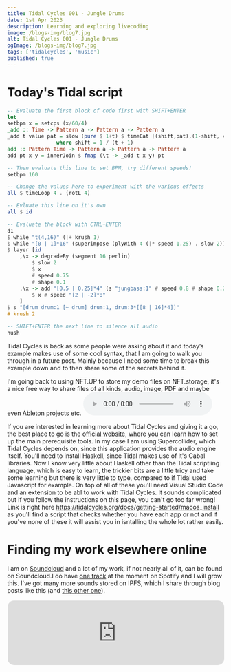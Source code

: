 ```yaml
---
title: Tidal Cycles 001 - Jungle Drums
date: 1st Apr 2023
description: Learning and exploring livecoding
image: /blogs-img/blog7.jpg
alt: Tidal Cycles 001 - Jungle Drums
ogImage: /blogs-img/blog7.jpg
tags: ['tidalcycles', 'music']
published: true
---
```


# Today's Tidal script
```haskell
-- Evaluate the first block of code first with SHIFT+ENTER
let
setbpm x = setcps (x/60/4)
_add :: Time -> Pattern a -> Pattern a -> Pattern a
_add t value pat = slow (pure $ 1+t) $ timeCat [(shift,pat),(1-shift, value)]
                where shift = 1 / (t + 1)
add :: Pattern Time -> Pattern a -> Pattern a -> Pattern a
add pt x y = innerJoin $ fmap (\t -> _add t x y) pt

-- Then evaluate this line to set BPM, try different speeds!
setbpm 160

-- Change the values here to experiment with the various effects
all $ timeLoop 4 . (rotL 4)

-- Evluate this line on it's own
all $ id

-- Evaluate the block with CTRL+ENTER
d1
$ while "t(4,16)" (|+ krush 1)
$ while "[0 | 1]*16" (superimpose (plyWith 4 (|* speed 1.25) . slow 2))
$ layer [id
    ,\x -> degradeBy (segment 16 perlin)
        $ slow 2
        $ x
        # speed 0.75
        # shape 0.1
    ,\x -> add "[0.5 | 0.25]*4" (s "jungbass:1" # speed 0.8 # shape 0.2 # krush 2)
        $ x # speed "[2 | -2]*8"
    ]
$ s "[drum drum:1 [~ drum] drum:1, drum:3*[[8 | 16]*4]]"
# krush 2

-- SHIFT+ENTER the next line to silence all audio
hush
```

Tidal Cycles is back as some people were asking about it and today’s example makes use of some cool syntax, that I am going to walk you through in a future post. Mainly because I need some time to break this example down and to then share some of the secrets behind it.

I'm going back to using NFT.UP to store my demo files on NFT.storage, it's a nice free way to share files of all kinds, audio, image, PDF and maybe even Ableton projects etc.
<audio controls>
  <source src="https://app.boombox.io/app/shares/cNkJvKj38XPBZwARd" type="audio/wav">
  Your browser does not support the audio element.
</audio>

If you are interested in learning more about Tidal Cycles and giving it a go, the best place to go is the [official website](https://tidalcycles.org), where you can learn how to set up the main prerequisite tools. In my case I am using Supercollider, which Tidal Cycles depends on, since this application provides the audio engine itself. You'll need to install Haskell, since Tidal makes use of it's Cabal libraries. Now I know very little about Haskell other than the Tidal scriptiing language, which is easy to learn, the trickier bits are a little tricy and take some learning but there is very little to type, compared to if Tidal used Javascript for example. On top of all of these you'll need Visual Studio Code and an extension to be abl to work with Tidal Cycles. It sounds complicated but if you follow the instructions on this page, you can't go too far wrong! Link is right here https://tidalcycles.org/docs/getting-started/macos_install as you'll find a script that checks whether you have each app or not and if you've none of these it will assist you in isntalling the whole lot rather easily.

# Finding my work elsewhere online
I am on [Soundcloud](https://soundcloud.com/nickeblewis) and a lot of my work, if not nearly all of it, can be found on Soundcloud.I do have [one track](https://open.spotify.com/artist/5rmVPtGAUsJZ0cs7ae9lTU?si=fkhOUZ1OSyyuI-OSA2sLFg) at the moment on Spotify and I will grow this. I've got many more sounds stored on IPFS, which I share through blog posts like this (and [this other one](https://nicklewis.blog/posts/ipfs/)).


<iframe 
  src="https://samply.app/embed/IRqSD3hme5C0TTXJiRBL" 
  frameborder="0"
  allowtransparency="true"
  style="width: 100%; border-radius: 16px; border: 1px solid rgba(255, 255, 255, 0.12)"
></iframe>

